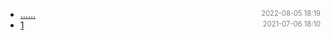 - [......]()<span style="font-size:.8em;float:right"><span style="color:orange"></span><span style="padding-left:2em;color:gray;">2022-08-05 18:19</span></span>
- [1](1)<span style="font-size:.8em;float:right"><span style="color:orange"></span><span style="padding-left:2em;color:gray;">2021-07-06 18:10</span></span>
